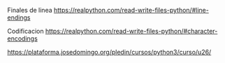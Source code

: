 Finales de linea https://realpython.com/read-write-files-python/#line-endings


Codificacion https://realpython.com/read-write-files-python/#character-encodings


https://plataforma.josedomingo.org/pledin/cursos/python3/curso/u26/





